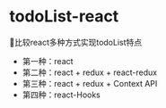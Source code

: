 # todoList-react
🍐比较react多种方式实现todoList特点

- 第一种：react
- 第二种：react + redux + react-redux
- 第三种：react + redux + Context API
- 第四种：react-Hooks
